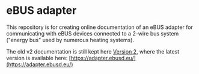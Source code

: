 eBUS adapter
============

This repository is for creating online documentation of an eBUS adapter for communicating with eBUS devices connected to
a 2-wire bus system ("energy bus" used by numerous heating systems).

The old v2 documentation is still kept here [Version 2](https://adapter.ebusd.eu/v2/), where the latest version is
available here: [https://adapter.ebusd.eu/](https://adapter.ebusd.eu/)


